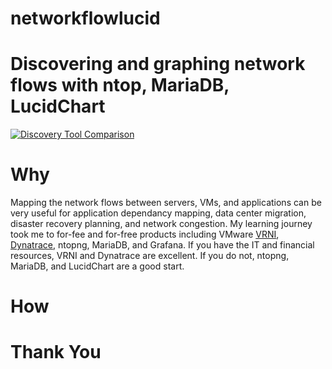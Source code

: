 # networkflowlucid
# Discovering and graphing network flows with ntop, MariaDB, LucidChart

[![Discovery Tool Comparison](http://img.youtube.com/vi/rQYM_lNA2Ak/0.jpg)](http://www.youtube.com/watch?v=rQYM_lNA2Ak)

# Why
Mapping the network flows between servers, VMs, and applications can be very useful for application dependancy mapping, data center migration, disaster recovery planning, and network congestion. My learning journey took me to for-fee and for-free products including VMware [VRNI](https://www.vmware.com/products/vrealize-network-insight.html), [Dynatrace](https://www.dynatrace.com/), ntopng, MariaDB, and Grafana. If you have the IT and financial resources, VRNI and Dynatrace are excellent. If you do not, ntopng, MariaDB, and LucidChart are a good start.

# How

# Thank You
